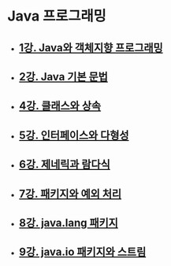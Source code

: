 # Java 프로그래밍

- ## [1강. Java와 객체지향 프로그래밍](./chapter1.md)

- ## [2강. Java 기본 문법](./chapter2.md)

- ## [4강. 클래스와 상속](./chapter4.md)

- ## [5강. 인터페이스와 다형성](./chapter5.md)

- ## [6강. 제네릭과 람다식](./chapter6.md)

- ## [7강. 패키지와 예외 처리](./chapter7.md)

- ## [8강. java.lang 패키지](./chapter8.md)

- ## [9강. java.io 패키지와 스트림](./chapter9.md)

